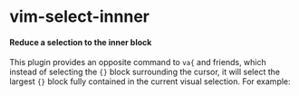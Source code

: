 # vim-select-innner

#### Reduce a selection to the inner block

This plugin provides an opposite command to `va{` and friends, which instead of
selecting the `{}` block surrounding the cursor, it will select the largest
`{}` block fully contained in the current visual selection. For example:

```

```
